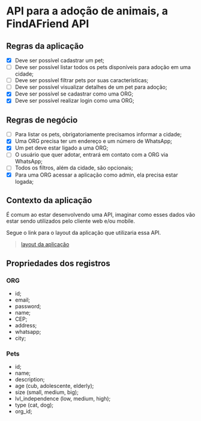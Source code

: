 # API para a adoção de animais, a FindAFriend API

## Regras da aplicação

- [x] Deve ser possível cadastrar um pet;
- [ ] Deve ser possível listar todos os pets disponíveis para adoção em uma cidade;
- [ ] Deve ser possível filtrar pets por suas características;
- [ ] Deve ser possível visualizar detalhes de um pet para adoção;
- [x] Deve ser possível se cadastrar como uma ORG;
- [x] Deve ser possível realizar login como uma ORG;

## Regras de negócio

- [ ] Para listar os pets, obrigatoriamente precisamos informar a cidade;
- [x] Uma ORG precisa ter um endereço e um número de WhatsApp;
- [x] Um pet deve estar ligado a uma ORG;
- [ ] O usuário que quer adotar, entrará em contato com a ORG via WhatsApp;
- [ ] Todos os filtros, além da cidade, são opcionais;
- [x] Para uma ORG acessar a aplicação como admin, ela precisa estar logada;

## Contexto da aplicação

É comum ao estar desenvolvendo uma API, imaginar como esses dados vão estar sendo utilizados pelo cliente web e/ou mobile.

Segue o link para o layout da aplicação que utilizaria essa API.

> [layout da aplicação](<https://www.figma.com/file/sIjvM84tYyv0NyJzdyvEbJ/Find-A-Friend-(APP)?node-id=1-2&t=pJli3ch6IUoM44mo-0>)

## Propriedades dos registros

### ORG

- id;
- email;
- password;
- name;
- CEP;
- address;
- whatsapp;
- city;

### Pets

- id;
- name;
- description;
- age (cub, adolescente, elderly);
- size (small, medium, big);
- lvl_independence (low, medium, high);
- type (cat, dog);
- org_id;
